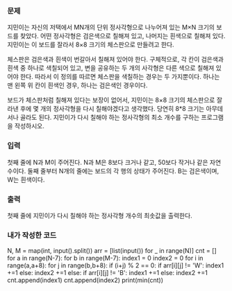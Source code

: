 ### 문제
지민이는 자신의 저택에서 MN개의 단위 정사각형으로 나누어져 있는 M×N 크기의 보드를 찾았다. 어떤 정사각형은 검은색으로 칠해져 있고, 나머지는 흰색으로 칠해져 있다. 지민이는 이 보드를 잘라서 8×8 크기의 체스판으로 만들려고 한다.

체스판은 검은색과 흰색이 번갈아서 칠해져 있어야 한다. 구체적으로, 각 칸이 검은색과 흰색 중 하나로 색칠되어 있고, 변을 공유하는 두 개의 사각형은 다른 색으로 칠해져 있어야 한다. 따라서 이 정의를 따르면 체스판을 색칠하는 경우는 두 가지뿐이다. 하나는 맨 왼쪽 위 칸이 흰색인 경우, 하나는 검은색인 경우이다.

보드가 체스판처럼 칠해져 있다는 보장이 없어서, 지민이는 8×8 크기의 체스판으로 잘라낸 후에 몇 개의 정사각형을 다시 칠해야겠다고 생각했다. 당연히 8*8 크기는 아무데서나 골라도 된다. 지민이가 다시 칠해야 하는 정사각형의 최소 개수를 구하는 프로그램을 작성하시오.

### 입력
첫째 줄에 N과 M이 주어진다. N과 M은 8보다 크거나 같고, 50보다 작거나 같은 자연수이다. 둘째 줄부터 N개의 줄에는 보드의 각 행의 상태가 주어진다. B는 검은색이며, W는 흰색이다.

### 출력
첫째 줄에 지민이가 다시 칠해야 하는 정사각형 개수의 최솟값을 출력한다.

### 내가 작성한 코드
N, M = map(int, input().split())
arr = [list(input()) for _ in range(N)]
cnt = []
for a in range(N-7):
    for b in range(M-7):
        index1 = 0
        index2 = 0
        for i in range(a,a+8):
            for j in range(b,b+8):
                if (i+j) % 2 == 0:
                    if arr[i][j] != 'W':
                        index1 +=1
                    else:
                        index2 +=1
                else:
                    if arr[i][j] != 'B':
                        index1 +=1
                    else:
                        index2 +=1
        cnt.append(index1)
        cnt.append(index2)
print(min(cnt))
